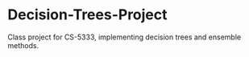 # Decision-Trees-Project
Class project for CS-5333, implementing decision trees and ensemble methods.

